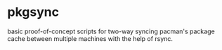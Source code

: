 # pkgsync

basic proof-of-concept scripts for two-way syncing pacman's
package cache between multiple machines with the help of rsync.
